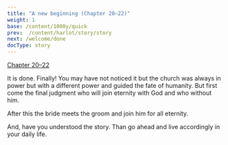 ```yaml
---
title: "A new beginning (Chapter 20–22)"
weight: 1
base: /content/1000y/quick
prev:  /content/harlot/story/story
next: /welcome/done
docType: story
---
```


[Chapter 20–22](https://www.bibleserver.com/NIV/Revelation20)

<a name="a287"></a>
It is done. Finally! You may have not noticed it but the church was always in power but with a different power and guided the fate of humanity. But first come the final judgment who will join eternity with God and who without him.

After this the bride meets the groom and join him for all eternity.

And, have you understood the story. Than go ahead and live accordingly in your daily life.

